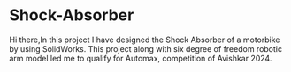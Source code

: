 # Shock-Absorber
Hi there,In this project I have designed the Shock Absorber of a motorbike by using SolidWorks. This project along with  six degree of freedom robotic arm model led me to qualify for Automax, competition of Avishkar 2024.
